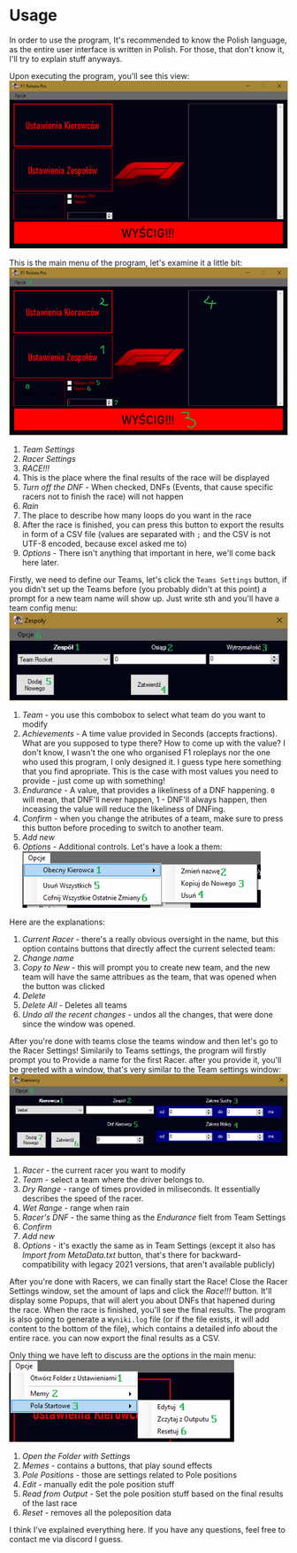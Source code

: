 # Usage
In order to use the program, It's recommended to know the Polish language, as the entire user interface is written in Polish. For those, that don't know it, I'll try to explain stuff anyways.

Upon executing the program, you'll see this view:
![An instance of a newly booted program](rsc/newly-booted.png)

This is the main menu of the program, let's examine it a little bit:
![main wiev with descriptions](rsc/main-desc.png)
1. *Team Settings*
2. *Racer Settings*
3. *RACE!!!*
4. This is the place where the final results of the race will be displayed
5. *Turn off the DNF* - When checked, DNFs (Events, that cause specific racers not to finish the race) will not happen
6. *Rain*
7. The place to describe how many loops do you want in the race
8. After the race is finished, you can press this button to export the results in form of a CSV file (values are separated with `;` and the CSV is not UTF-8 encoded, because excel asked me to)
9. *Options* - There isn't anything that important in here, we'll come back here later.

Firstly, we need to define our Teams, let's click the `Teams Settings` button, if you didn't set up the Teams before (you probably didn't at this point) a prompt for a new team name will show up. Just write sth and you'll have a team config menu:
![The window, where you configure Teams](rsc/TeamView.png)
1. *Team* - you use this combobox to select what team do you want to modify
2. *Achievements* - A time value provided in Seconds (accepts fractions). What are you supposed to type there? How to come up with the value? I don't know, I wasn't the one who organised F1 roleplays nor the one who used this program, I only designed it. I guess type here something that you find apropriate. This is the case with most values you need to provide - just come up with something!
3. *Endurance* - A value, that provides a likeliness of a DNF happening. `0` will mean, that DNF'll never happen, 1 - DNF'll always happen, then inceasing the value will reduce the likeliness of DNFing.
4. *Confirm* - when you change the atributes of a team, make sure to press this button before proceding to switch to another team.
5. *Add new*
6. *Options* - Additional controls. Let's have a look a them:
![options of team view](rsc/TeamView-options.png)

Here are the explanations:
1. *Current Racer* - there's a really obvious oversight in the name, but this option contains buttons that directly affect the current selected team: 
2. *Change name*
3. *Copy to New* - this will prompt you to create new team, and the new team will have the same attribues as the team, that was opened when the button was clicked
4. *Delete*
5. *Delete All* - Deletes all teams
6. *Undo all the recent changes* - undos all the changes, that were done since the window was opened.

After you're done with teams close the teams window and then let's go to the Racer Settings! Similarily to Teams settings, the program will firstly prompt you to Provide a name for the first Racer. after you provide it, you'll be greeted with a window, that's very similar to the Team settings window:
![Racer view](rsc/RacerView.png)
1. *Racer* - the current racer you want to modify
2. *Team* - select a team where the driver belongs to.
3. *Dry Range* - range of times provided in miliseconds. It essentially describes the speed of the racer.
4. *Wet Range* - range when rain
5. *Racer's DNF* - the same thing as the *Endurance* fielt from Team Settings
6. *Confirm*
7. *Add new*
8. *Options* - it's exactly the same as in Team Settings (except it also has *Import from MetaData.txt* button, that's there for backward-compatibility with legacy 2021 versions, that aren't available publicly)

After you're done with Racers, we can finally start the Race! Close the Racer Settings window, set the amount of laps and click the *Race!!!* button. It'll display some Popups, that will alert you about DNFs that hapened during the race. When the race is finished, you'll see the final results. The program is also going to generate a `Wyniki.log` file (or if the file exists, it will add content to the bottom of the file), which contains a detailed info about the entire race. you can now export the final results as a CSV. 

Only thing we have left to discuss are the options in the main menu:
![Options](rsc/main-view-options.png)
1. *Open the Folder with Settings*
2. *Memes* - contains a buttons, that play sound effects
3. *Pole Positions* - those are settings related to Pole positions
4. *Edit* - manually edit the pole position stuff
5. *Read from Output* - Set the pole position stuff based on the final results of the last race
6. *Reset* - removes all the poleposition data

I think I've explained everything here. If you have any questions, feel free to contact me via discord I guess.
